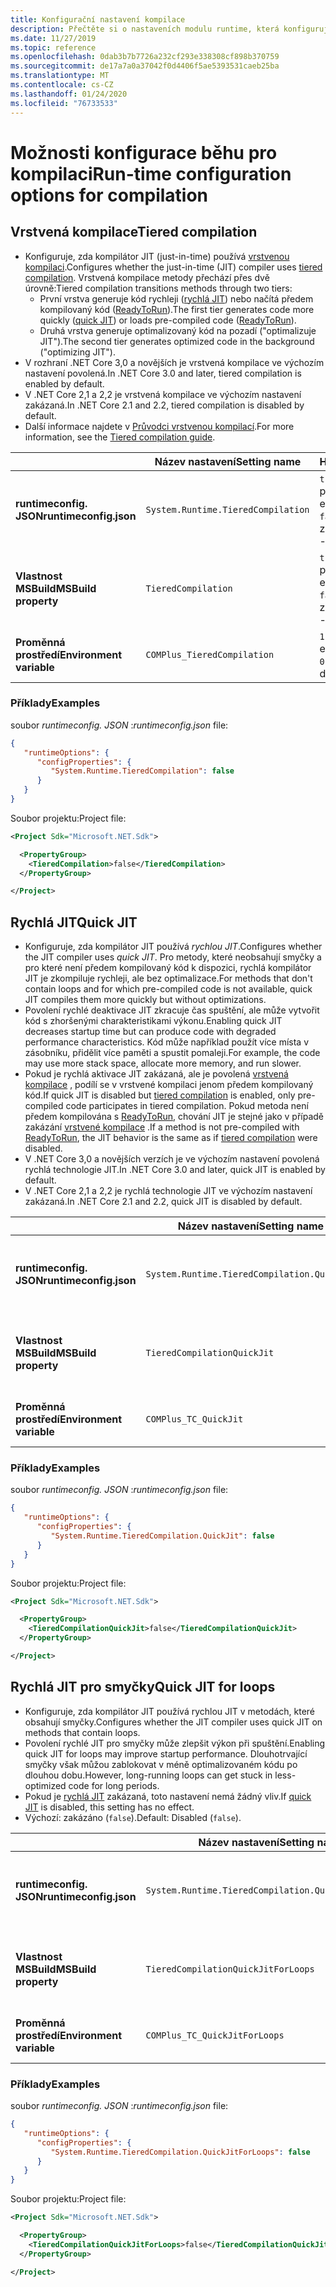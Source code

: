 ```yaml
---
title: Konfigurační nastavení kompilace
description: Přečtěte si o nastaveních modulu runtime, která konfigurují, jak kompilátor JIT funguje pro aplikace .NET Core.
ms.date: 11/27/2019
ms.topic: reference
ms.openlocfilehash: 0dab3b7b7726a232cf293e338308cf898b370759
ms.sourcegitcommit: de17a7a0a37042f0d4406f5ae5393531caeb25ba
ms.translationtype: MT
ms.contentlocale: cs-CZ
ms.lasthandoff: 01/24/2020
ms.locfileid: "76733533"
---
```

# <a name="run-time-configuration-options-for-compilation"></a><span data-ttu-id="fd3c6-103">Možnosti konfigurace běhu pro kompilaci</span><span class="sxs-lookup"><span data-stu-id="fd3c6-103">Run-time configuration options for compilation</span></span>

## <a name="tiered-compilation"></a><span data-ttu-id="fd3c6-104">Vrstvená kompilace</span><span class="sxs-lookup"><span data-stu-id="fd3c6-104">Tiered compilation</span></span>

- <span data-ttu-id="fd3c6-105">Konfiguruje, zda kompilátor JIT (just-in-time) používá [vrstvenou kompilaci](../whats-new/dotnet-core-3-0.md#tiered-compilation).</span><span class="sxs-lookup"><span data-stu-id="fd3c6-105">Configures whether the just-in-time (JIT) compiler uses [tiered compilation](../whats-new/dotnet-core-3-0.md#tiered-compilation).</span></span> <span data-ttu-id="fd3c6-106">Vrstvená kompilace metody přechází přes dvě úrovně:</span><span class="sxs-lookup"><span data-stu-id="fd3c6-106">Tiered compilation transitions methods through two tiers:</span></span>
  - <span data-ttu-id="fd3c6-107">První vrstva generuje kód rychleji ([rychlá JIT](#quick-jit)) nebo načítá předem kompilovaný kód ([ReadyToRun](../whats-new/dotnet-core-3-0.md#readytorun-images)).</span><span class="sxs-lookup"><span data-stu-id="fd3c6-107">The first tier generates code more quickly ([quick JIT](#quick-jit)) or loads pre-compiled code ([ReadyToRun](../whats-new/dotnet-core-3-0.md#readytorun-images)).</span></span>
  - <span data-ttu-id="fd3c6-108">Druhá vrstva generuje optimalizovaný kód na pozadí ("optimalizuje JIT").</span><span class="sxs-lookup"><span data-stu-id="fd3c6-108">The second tier generates optimized code in the background ("optimizing JIT").</span></span>
- <span data-ttu-id="fd3c6-109">V rozhraní .NET Core 3,0 a novějších je vrstvená kompilace ve výchozím nastavení povolená.</span><span class="sxs-lookup"><span data-stu-id="fd3c6-109">In .NET Core 3.0 and later, tiered compilation is enabled by default.</span></span>
- <span data-ttu-id="fd3c6-110">V .NET Core 2,1 a 2,2 je vrstvená kompilace ve výchozím nastavení zakázaná.</span><span class="sxs-lookup"><span data-stu-id="fd3c6-110">In .NET Core 2.1 and 2.2, tiered compilation is disabled by default.</span></span>
- <span data-ttu-id="fd3c6-111">Další informace najdete v [Průvodci vrstvenou kompilací](https://github.com/dotnet/runtime/blob/master/docs/design/features/tiered-compilation-guide.md).</span><span class="sxs-lookup"><span data-stu-id="fd3c6-111">For more information, see the [Tiered compilation guide](https://github.com/dotnet/runtime/blob/master/docs/design/features/tiered-compilation-guide.md).</span></span>

| | <span data-ttu-id="fd3c6-112">Název nastavení</span><span class="sxs-lookup"><span data-stu-id="fd3c6-112">Setting name</span></span> | <span data-ttu-id="fd3c6-113">Hodnoty</span><span class="sxs-lookup"><span data-stu-id="fd3c6-113">Values</span></span> |
| - | - | - |
| <span data-ttu-id="fd3c6-114">**runtimeconfig. JSON**</span><span class="sxs-lookup"><span data-stu-id="fd3c6-114">**runtimeconfig.json**</span></span> | `System.Runtime.TieredCompilation` | <span data-ttu-id="fd3c6-115">`true` – povoleno</span><span class="sxs-lookup"><span data-stu-id="fd3c6-115">`true` - enabled</span></span><br/><span data-ttu-id="fd3c6-116">`false` – zakázáno</span><span class="sxs-lookup"><span data-stu-id="fd3c6-116">`false` - disabled</span></span> |
| <span data-ttu-id="fd3c6-117">**Vlastnost MSBuild**</span><span class="sxs-lookup"><span data-stu-id="fd3c6-117">**MSBuild property**</span></span> | `TieredCompilation` | <span data-ttu-id="fd3c6-118">`true` – povoleno</span><span class="sxs-lookup"><span data-stu-id="fd3c6-118">`true` - enabled</span></span><br/><span data-ttu-id="fd3c6-119">`false` – zakázáno</span><span class="sxs-lookup"><span data-stu-id="fd3c6-119">`false` - disabled</span></span> |
| <span data-ttu-id="fd3c6-120">**Proměnná prostředí**</span><span class="sxs-lookup"><span data-stu-id="fd3c6-120">**Environment variable**</span></span> | `COMPlus_TieredCompilation` | <span data-ttu-id="fd3c6-121">`1` – povoleno</span><span class="sxs-lookup"><span data-stu-id="fd3c6-121">`1` - enabled</span></span><br/><span data-ttu-id="fd3c6-122">`0` – zakázáno</span><span class="sxs-lookup"><span data-stu-id="fd3c6-122">`0` - disabled</span></span> |

### <a name="examples"></a><span data-ttu-id="fd3c6-123">Příklady</span><span class="sxs-lookup"><span data-stu-id="fd3c6-123">Examples</span></span>

<span data-ttu-id="fd3c6-124">soubor *runtimeconfig. JSON* :</span><span class="sxs-lookup"><span data-stu-id="fd3c6-124">*runtimeconfig.json* file:</span></span>

```json
{
   "runtimeOptions": {
      "configProperties": {
         "System.Runtime.TieredCompilation": false
      }
   }
}
```

<span data-ttu-id="fd3c6-125">Soubor projektu:</span><span class="sxs-lookup"><span data-stu-id="fd3c6-125">Project file:</span></span>

```xml
<Project Sdk="Microsoft.NET.Sdk">

  <PropertyGroup>
    <TieredCompilation>false</TieredCompilation>
  </PropertyGroup>

</Project>
```

## <a name="quick-jit"></a><span data-ttu-id="fd3c6-126">Rychlá JIT</span><span class="sxs-lookup"><span data-stu-id="fd3c6-126">Quick JIT</span></span>

- <span data-ttu-id="fd3c6-127">Konfiguruje, zda kompilátor JIT používá *rychlou JIT*.</span><span class="sxs-lookup"><span data-stu-id="fd3c6-127">Configures whether the JIT compiler uses *quick JIT*.</span></span> <span data-ttu-id="fd3c6-128">Pro metody, které neobsahují smyčky a pro které není předem kompilovaný kód k dispozici, rychlá kompilátor JIT je zkompiluje rychleji, ale bez optimalizace.</span><span class="sxs-lookup"><span data-stu-id="fd3c6-128">For methods that don't contain loops and for which pre-compiled code is not available, quick JIT compiles them more quickly but without optimizations.</span></span>
- <span data-ttu-id="fd3c6-129">Povolení rychlé deaktivace JIT zkracuje čas spuštění, ale může vytvořit kód s zhoršenými charakteristikami výkonu.</span><span class="sxs-lookup"><span data-stu-id="fd3c6-129">Enabling quick JIT decreases startup time but can produce code with degraded performance characteristics.</span></span> <span data-ttu-id="fd3c6-130">Kód může například použít více místa v zásobníku, přidělit více paměti a spustit pomaleji.</span><span class="sxs-lookup"><span data-stu-id="fd3c6-130">For example, the code may use more stack space, allocate more memory, and run slower.</span></span>
- <span data-ttu-id="fd3c6-131">Pokud je rychlá aktivace JIT zakázaná, ale je povolená [vrstvená kompilace](#tiered-compilation) , podílí se v vrstvené kompilaci jenom předem kompilovaný kód.</span><span class="sxs-lookup"><span data-stu-id="fd3c6-131">If quick JIT is disabled but [tiered compilation](#tiered-compilation) is enabled, only pre-compiled code participates in tiered compilation.</span></span> <span data-ttu-id="fd3c6-132">Pokud metoda není předem kompilována s [ReadyToRun](../whats-new/dotnet-core-3-0.md#readytorun-images), chování JIT je stejné jako v případě zakázání [vrstvené kompilace](#tiered-compilation) .</span><span class="sxs-lookup"><span data-stu-id="fd3c6-132">If a method is not pre-compiled with [ReadyToRun](../whats-new/dotnet-core-3-0.md#readytorun-images), the JIT behavior is the same as if [tiered compilation](#tiered-compilation) were disabled.</span></span>
- <span data-ttu-id="fd3c6-133">V .NET Core 3,0 a novějších verzích je ve výchozím nastavení povolená rychlá technologie JIT.</span><span class="sxs-lookup"><span data-stu-id="fd3c6-133">In .NET Core 3.0 and later, quick JIT is enabled by default.</span></span>
- <span data-ttu-id="fd3c6-134">V .NET Core 2,1 a 2,2 je rychlá technologie JIT ve výchozím nastavení zakázaná.</span><span class="sxs-lookup"><span data-stu-id="fd3c6-134">In .NET Core 2.1 and 2.2, quick JIT is disabled by default.</span></span>

| | <span data-ttu-id="fd3c6-135">Název nastavení</span><span class="sxs-lookup"><span data-stu-id="fd3c6-135">Setting name</span></span> | <span data-ttu-id="fd3c6-136">Hodnoty</span><span class="sxs-lookup"><span data-stu-id="fd3c6-136">Values</span></span> |
| - | - | - |
| <span data-ttu-id="fd3c6-137">**runtimeconfig. JSON**</span><span class="sxs-lookup"><span data-stu-id="fd3c6-137">**runtimeconfig.json**</span></span> | `System.Runtime.TieredCompilation.QuickJit` | <span data-ttu-id="fd3c6-138">`true` – povoleno</span><span class="sxs-lookup"><span data-stu-id="fd3c6-138">`true` - enabled</span></span><br/><span data-ttu-id="fd3c6-139">`false` – zakázáno</span><span class="sxs-lookup"><span data-stu-id="fd3c6-139">`false` - disabled</span></span> |
| <span data-ttu-id="fd3c6-140">**Vlastnost MSBuild**</span><span class="sxs-lookup"><span data-stu-id="fd3c6-140">**MSBuild property**</span></span> | `TieredCompilationQuickJit` | <span data-ttu-id="fd3c6-141">`true` – povoleno</span><span class="sxs-lookup"><span data-stu-id="fd3c6-141">`true` - enabled</span></span><br/><span data-ttu-id="fd3c6-142">`false` – zakázáno</span><span class="sxs-lookup"><span data-stu-id="fd3c6-142">`false` - disabled</span></span> |
| <span data-ttu-id="fd3c6-143">**Proměnná prostředí**</span><span class="sxs-lookup"><span data-stu-id="fd3c6-143">**Environment variable**</span></span> | `COMPlus_TC_QuickJit` | <span data-ttu-id="fd3c6-144">`1` – povoleno</span><span class="sxs-lookup"><span data-stu-id="fd3c6-144">`1` - enabled</span></span><br/><span data-ttu-id="fd3c6-145">`0` – zakázáno</span><span class="sxs-lookup"><span data-stu-id="fd3c6-145">`0` - disabled</span></span> |

### <a name="examples"></a><span data-ttu-id="fd3c6-146">Příklady</span><span class="sxs-lookup"><span data-stu-id="fd3c6-146">Examples</span></span>

<span data-ttu-id="fd3c6-147">soubor *runtimeconfig. JSON* :</span><span class="sxs-lookup"><span data-stu-id="fd3c6-147">*runtimeconfig.json* file:</span></span>

```json
{
   "runtimeOptions": {
      "configProperties": {
         "System.Runtime.TieredCompilation.QuickJit": false
      }
   }
}
```

<span data-ttu-id="fd3c6-148">Soubor projektu:</span><span class="sxs-lookup"><span data-stu-id="fd3c6-148">Project file:</span></span>

```xml
<Project Sdk="Microsoft.NET.Sdk">

  <PropertyGroup>
    <TieredCompilationQuickJit>false</TieredCompilationQuickJit>
  </PropertyGroup>

</Project>
```

## <a name="quick-jit-for-loops"></a><span data-ttu-id="fd3c6-149">Rychlá JIT pro smyčky</span><span class="sxs-lookup"><span data-stu-id="fd3c6-149">Quick JIT for loops</span></span>

- <span data-ttu-id="fd3c6-150">Konfiguruje, zda kompilátor JIT používá rychlou JIT v metodách, které obsahují smyčky.</span><span class="sxs-lookup"><span data-stu-id="fd3c6-150">Configures whether the JIT compiler uses quick JIT on methods that contain loops.</span></span>
- <span data-ttu-id="fd3c6-151">Povolení rychlé JIT pro smyčky může zlepšit výkon při spuštění.</span><span class="sxs-lookup"><span data-stu-id="fd3c6-151">Enabling quick JIT for loops may improve startup performance.</span></span> <span data-ttu-id="fd3c6-152">Dlouhotrvající smyčky však můžou zablokovat v méně optimalizovaném kódu po dlouhou dobu.</span><span class="sxs-lookup"><span data-stu-id="fd3c6-152">However, long-running loops can get stuck in less-optimized code for long periods.</span></span>
- <span data-ttu-id="fd3c6-153">Pokud je [rychlá JIT](#quick-jit) zakázaná, toto nastavení nemá žádný vliv.</span><span class="sxs-lookup"><span data-stu-id="fd3c6-153">If [quick JIT](#quick-jit) is disabled, this setting has no effect.</span></span>
- <span data-ttu-id="fd3c6-154">Výchozí: zakázáno (`false`).</span><span class="sxs-lookup"><span data-stu-id="fd3c6-154">Default: Disabled (`false`).</span></span>

| | <span data-ttu-id="fd3c6-155">Název nastavení</span><span class="sxs-lookup"><span data-stu-id="fd3c6-155">Setting name</span></span> | <span data-ttu-id="fd3c6-156">Hodnoty</span><span class="sxs-lookup"><span data-stu-id="fd3c6-156">Values</span></span> |
| - | - | - |
| <span data-ttu-id="fd3c6-157">**runtimeconfig. JSON**</span><span class="sxs-lookup"><span data-stu-id="fd3c6-157">**runtimeconfig.json**</span></span> | `System.Runtime.TieredCompilation.QuickJitForLoops` | <span data-ttu-id="fd3c6-158">`false` – zakázáno</span><span class="sxs-lookup"><span data-stu-id="fd3c6-158">`false` - disabled</span></span><br/><span data-ttu-id="fd3c6-159">`true` – povoleno</span><span class="sxs-lookup"><span data-stu-id="fd3c6-159">`true` - enabled</span></span> |
| <span data-ttu-id="fd3c6-160">**Vlastnost MSBuild**</span><span class="sxs-lookup"><span data-stu-id="fd3c6-160">**MSBuild property**</span></span> | `TieredCompilationQuickJitForLoops` | <span data-ttu-id="fd3c6-161">`false` – zakázáno</span><span class="sxs-lookup"><span data-stu-id="fd3c6-161">`false` - disabled</span></span><br/><span data-ttu-id="fd3c6-162">`true` – povoleno</span><span class="sxs-lookup"><span data-stu-id="fd3c6-162">`true` - enabled</span></span> |
| <span data-ttu-id="fd3c6-163">**Proměnná prostředí**</span><span class="sxs-lookup"><span data-stu-id="fd3c6-163">**Environment variable**</span></span> | `COMPlus_TC_QuickJitForLoops` | <span data-ttu-id="fd3c6-164">`0` – zakázáno</span><span class="sxs-lookup"><span data-stu-id="fd3c6-164">`0` - disabled</span></span><br/><span data-ttu-id="fd3c6-165">`1` – povoleno</span><span class="sxs-lookup"><span data-stu-id="fd3c6-165">`1` - enabled</span></span> |

### <a name="examples"></a><span data-ttu-id="fd3c6-166">Příklady</span><span class="sxs-lookup"><span data-stu-id="fd3c6-166">Examples</span></span>

<span data-ttu-id="fd3c6-167">soubor *runtimeconfig. JSON* :</span><span class="sxs-lookup"><span data-stu-id="fd3c6-167">*runtimeconfig.json* file:</span></span>

```json
{
   "runtimeOptions": {
      "configProperties": {
         "System.Runtime.TieredCompilation.QuickJitForLoops": false
      }
   }
}
```

<span data-ttu-id="fd3c6-168">Soubor projektu:</span><span class="sxs-lookup"><span data-stu-id="fd3c6-168">Project file:</span></span>

```xml
<Project Sdk="Microsoft.NET.Sdk">

  <PropertyGroup>
    <TieredCompilationQuickJitForLoops>false</TieredCompilationQuickJitForLoops>
  </PropertyGroup>

</Project>
```
